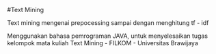 #Text Mining

Text mining mengenai prepocessing sampai dengan menghitung tf - idf

Menggunakan bahasa pemrograman JAVA, untuk menyelesaikan tugas kelompok mata kuliah Text Mining - FILKOM - Universitas Brawijaya

